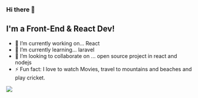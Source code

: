 ### Hi there 👋

<!--
**anup-paul/anup-paul** is a ✨ _special_ ✨ repository because its `README.md` (this file) appears on your GitHub profile.

Here are some ideas to get you started:

- 🔭 I’m currently working on ...
- 🌱 I’m currently learning ...
- 👯 I’m looking to collaborate on ...
- 🤔 I’m looking for help with ...
- 💬 Ask me about ...
- 📫 How to reach me: ...
- 😄 Pronouns: ...
- ⚡ Fun fact: ...
-->



## I'm a Front-End & React Dev!

- 🔭 I’m currently working on... React 
- 🌱 I’m currently learning... laravel
- 👯 I’m looking to collaborate on ... open source project in react and nodejs
- ⚡ Fun fact: I love to watch Movies, travel to mountains and beaches and play cricket. 


<a href="https://wakatime.com"><img src="https://wakatime.com/share/@1b36329a-b7b7-4957-b32e-45e4be07d658/e73297b2-e822-44b3-bdf3-c4e1f94f592c.png" /></a>
